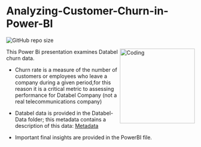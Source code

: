 # Analyzing-Customer-Churn-in-Power-BI

![GitHub repo size](https://img.shields.io/github/repo-size/diefgonzalezpac/Analyzing-Customer-Churn-in-Power-BI?style=plastic)

<img align="right" alt="Coding" width="200" src="https://static.wixstatic.com/media/f8eb0c_a6ce680ecff943df817679a09a99adb9~mv2.gif">

This Power Bi presentation examines Databel churn data.
- Churn rate is a measure of the number of customers or employees who leave a company during a given period,for this reason it   is a critical metric to assessing performance for Databel Company (not a real telecommunications company)

- Databel data is provided in the Databel-Data folder; this metadata contains a description of this data: [Metadata](https://assets.datacamp.com/production/repositories/5993/datasets/c55ad82061b13bc07f6516e51cba9883a90bfa27/Metadata%20-%20Case%20Study_Analyzing%20Customer%20Churn%20in%20Power%20BI.pdf)

- Important final insights are provided in the PowerBI file.
